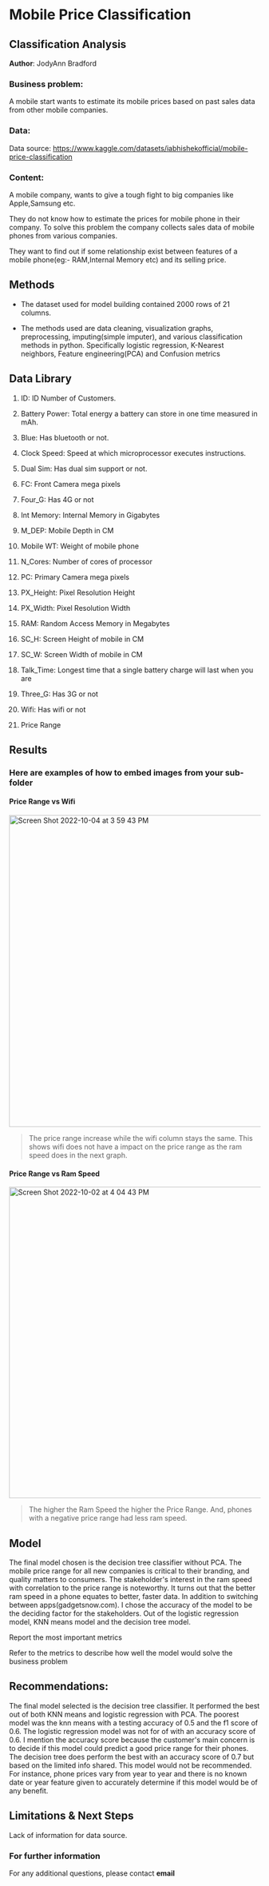 # Mobile Price Classification 

## Classification Analysis

**Author**: JodyAnn Bradford 

### Business problem:

A mobile start wants to estimate its mobile prices based on past sales data from other mobile companies. 

### Data:

Data source: https://www.kaggle.com/datasets/iabhishekofficial/mobile-price-classification

### Content:

A mobile company, wants to give a tough fight to big companies like Apple,Samsung etc.

They do not know how to estimate the prices for mobile phone in their company. To solve this problem the company collects sales data of mobile phones from various companies.

They want to find out if some relationship exist between features of a mobile phone(eg:- RAM,Internal Memory etc) and its selling price.

## Methods

- The dataset used for model building contained 2000 rows of 21 columns. 

- The methods used are data cleaning, visualization graphs, preprocessing, imputing(simple imputer), and various classification methods in python. Specifically logistic regression, K-Nearest neighbors, Feature engineering(PCA) and Confusion metrics


## Data Library 

1. ID: ID Number of Customers.

2. Battery Power: Total energy a battery can store in one time measured in mAh.

3. Blue: Has bluetooth or not.

4. Clock Speed: Speed at which microprocessor executes instructions.

5. Dual Sim: Has dual sim support or not.

6. FC: Front Camera mega pixels

7. Four_G: Has 4G or not

8. Int Memory: Internal Memory in Gigabytes

9. M_DEP: Mobile Depth in CM

10. Mobile WT: Weight of mobile phone

11. N_Cores: Number of cores of processor

12. PC: Primary Camera mega pixels

13. PX_Height: Pixel Resolution Height

14. PX_Width: Pixel Resolution Width

15. RAM: Random Access Memory in Megabytes

16. SC_H: Screen Height of mobile in CM

17. SC_W: Screen Width of mobile in CM

18. Talk_Time: Longest time that a single battery charge will last when you are

19. Three_G: Has 3G or not

20. Wifi: Has wifi or not

21. Price Range 

## Results

### Here are examples of how to embed images from your sub-folder

#### Price Range vs Wifi

<img width="624" alt="Screen Shot 2022-10-04 at 3 59 43 PM" src="https://user-images.githubusercontent.com/101212659/193960145-984cb2d1-3b20-4397-add5-af1c97d2424e.png">

> The price range increase while the wifi column stays the same. This shows wifi does not have a impact on the price range as the ram speed does in the next graph. 

#### Price Range vs Ram Speed

<img width="623" alt="Screen Shot 2022-10-02 at 4 04 43 PM" src="https://user-images.githubusercontent.com/101212659/193474887-5c40bd9b-eaa7-45b5-acc9-c1907c153401.png">

> The higher the Ram Speed the higher the Price Range. And, phones with a negative price range had less ram speed. 

## Model

The final model chosen is the decision tree classifier without PCA. The mobile price range for all new companies is critical to their branding, and quality matters to consumers. The stakeholder's interest in the ram speed with correlation to the price range is noteworthy. It turns out that the better ram speed in a phone equates to better, faster data. In addition to switching between apps(gadgetsnow.com). I chose the accuracy of the model to be the deciding factor for the stakeholders. Out of the logistic regression model, KNN means model and the decision tree model. 

Report the most important metrics

Refer to the metrics to describe how well the model would solve the business problem

## Recommendations:

The final model selected is the decision tree classifier. It performed the best out of both KNN means and logistic regression with PCA. The poorest model was the knn means with a testing accuracy of 0.5 and the f1 score of 0.6.  The logistic regression model was not for of with an accuracy score of 0.6. I mention the accuracy score because the customer's main concern is to decide if this model could predict a good price range for their phones.  The decision tree does perform the best with an accuracy score of 0.7 but based on the limited info shared. This model would not be recommended. For instance, phone prices vary from year to year and there is no known date or year feature given to accurately determine if this model would be of any benefit. 

## Limitations & Next Steps

Lack of information for data source. 

### For further information


For any additional questions, please contact **email**
